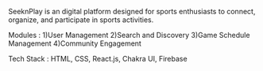 SeeknPlay is an digital platform designed for sports enthusiasts to connect, organize, and participate in sports activities.

Modules : 
1)User Management
2)Search and Discovery
3)Game Schedule Management
4)Community Engagement

Tech Stack : HTML, CSS, React.js, Chakra UI, Firebase
